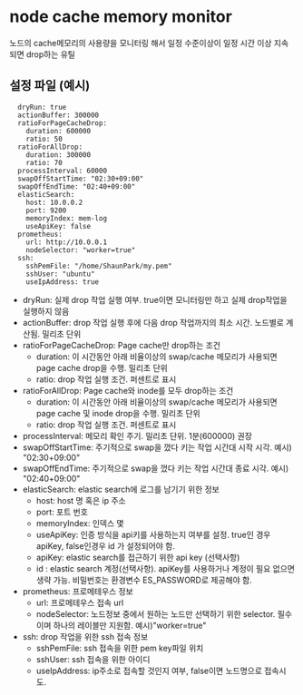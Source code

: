 # node cache memory monitor
노드의 cache메모리의 사용량을 모니터링 해서 일정 수준이상이 일정 시간 이상 지속되면 drop하는 유틸

## 설정 파일 (예시)
```
  dryRun: true
  actionBuffer: 300000
  ratioForPageCacheDrop: 
    duration: 600000
    ratio: 50
  ratioForAllDrop: 
    duration: 300000
    ratio: 70
  processInterval: 60000
  swapOffStartTime: "02:30+09:00"
  swapOffEndTime: "02:40+09:00"
  elasticSearch: 
    host: 10.0.0.2
    port: 9200
    memoryIndex: mem-log
    useApiKey: false
  prometheus: 
    url: http://10.0.0.1
    nodeSelector: "worker=true"
  ssh:
    sshPemFile: "/home/ShaunPark/my.pem"
    sshUser: "ubuntu"
    useIpAddress: true
```
  - dryRun: 실제 drop 작업 실행 여부. true이면 모니터링만 하고 실제 drop작업을 실행하지 않음
  - actionBuffer: drop 작업 실행 후에 다음 drop 작업까지의 최소 시간. 노드별로 계산됨. 밀리초 단위
  - ratioForPageCacheDrop: Page cache만 drop하는 조건
    - duration: 이 시간동안 아래 비율이상의 swap/cache 메모리가 사용되면 page cache drop을 수행. 밀리초 단위
    - ratio: drop 작업 실행 조건. 퍼센트로 표시
  - ratioForAllDrop: Page cache와 inode를 모두 drop하는 조건  
    - duration:  이 시간동안 아래 비율이상의 swap/cache 메모리가 사용되면 page cache 및 inode drop을 수행. 밀리초 단위
    - ratio: drop 작업 실행 조건. 퍼센트로 표시
  - processInterval: 메모리 확인 주기. 밀리초 단위. 1분(600000) 권장
  - swapOffStartTime: 주기적으로 swap을 껐다 키는 작업 시간대 시작 시각. 예시) "02:30+09:00"
  - swapOffEndTime:  주기적으로 swap을 껐다 키는 작업 시간대 종료 시각. 예시) "02:40+09:00"
  - elasticSearch: elastic search에 로그를 남기기 위한 정보
    - host: host 명 혹은 ip 주소
    - port: 포트 번호
    - memoryIndex: 인덱스 몇
    - useApiKey: 인증 방식을 api키를 사용하는지 여부를 설정. true인 경우 apiKey, false인경우 id 가 설정되어야 함.
    - apiKey: elastic search를 접근하기 위한 api key (선택사항)
    - id : elastic search 계정(선택사항). apiKey를 사용하거나 계정이 필요 없으면 생략 가능. 비밀번호는 환경변수 ES_PASSWORD로 제공해야 함.
  - prometheus: 프로메테우스 정보
    - url: 프로메테우스 접속 url
    - nodeSelector: 노드정보 중에서 원하는 노드만 선택하기 위한 selector. 필수이며 하나의 레이블만 지원함. 예시)"worker=true"
  - ssh: drop 작업을 위한 ssh 접속 정보
    - sshPemFile: ssh 접속을 위한 pem key파일 위치
    - sshUser: ssh 접속을 위한 아이디
    - useIpAddress: ip주소로 접속할 것인지 여부, false이면 노드명으로 접속시도.

